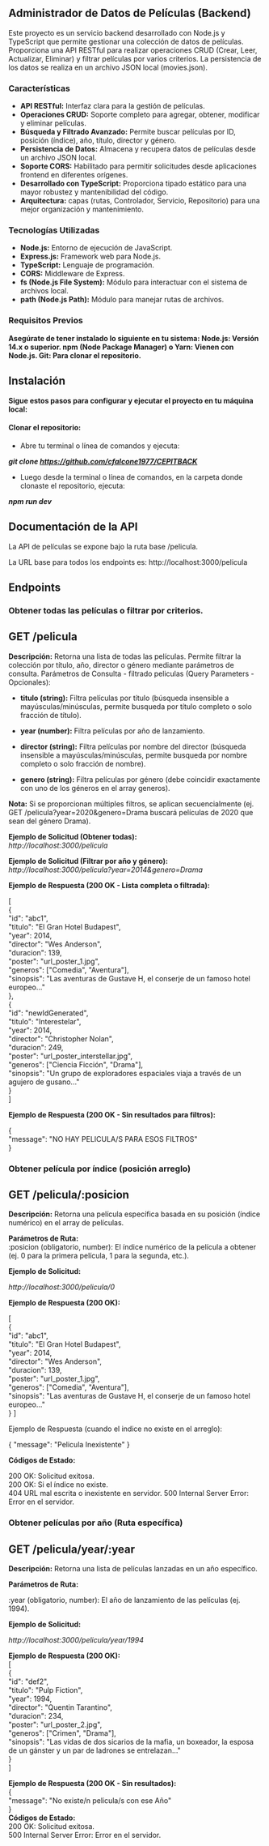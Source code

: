 ## Administrador de Datos de Películas (Backend)
Este proyecto es un servicio backend desarrollado con Node.js y TypeScript que permite 
gestionar una colección de datos de películas. Proporciona una API RESTful para realizar 
operaciones CRUD (Crear, Leer, Actualizar, Eliminar) y filtrar películas por varios criterios.
La persistencia de los datos se realiza en un archivo JSON local (movies.json).


### Características

* **API RESTful:** Interfaz clara para la gestión de películas.
* **Operaciones CRUD:** Soporte completo para agregar, obtener, modificar y eliminar películas.
* **Búsqueda y Filtrado Avanzado:** Permite buscar películas por ID, posición (índice), año, título, director y género.
* **Persistencia de Datos:** Almacena y recupera datos de películas desde un archivo JSON local.
* **Soporte CORS:** Habilitado para permitir solicitudes desde aplicaciones frontend en diferentes orígenes.
* **Desarrollado con TypeScript:** Proporciona tipado estático para una mayor robustez y mantenibilidad del código. 
* **Arquitectura:** capas (rutas, Controlador, Servicio, Repositorio) para una mejor organización y mantenimiento.


### Tecnologías Utilizadas

* **Node.js:** Entorno de ejecución de JavaScript.
* **Express.js:** Framework web para Node.js.
* **TypeScript:** Lenguaje de programación.
* **CORS:** Middleware de Express.
* **fs (Node.js File System):** Módulo para interactuar con el sistema de archivos local.
* **path (Node.js Path):** Módulo para manejar rutas de archivos.


### Requisitos Previos
**Asegúrate de tener instalado lo siguiente en tu sistema:
Node.js: Versión 14.x o superior.
npm (Node Package Manager) o Yarn: Vienen con Node.js.
Git: Para clonar el repositorio.**


## Instalación
**Sigue estos pasos para configurar y ejecutar el proyecto en tu máquina local:**

#### Clonar el repositorio:
* Abre tu terminal o línea de comandos y ejecuta:

**_git clone https://github.com/cfalcone1977/CEPITBACK_**

* Luego desde la terminal o línea de comandos, en la carpeta donde clonaste el repositorio, ejecuta:

**_npm run dev_**






## Documentación de la API
La API de películas se expone bajo la ruta base /pelicula.

La URL base para todos los endpoints es:
http://localhost:3000/pelicula

## Endpoints

### Obtener todas las películas o filtrar por criterios.
   
## GET /pelicula

**Descripción:** Retorna una lista de todas las películas. Permite filtrar la colección por 
título, año, director o género mediante parámetros de consulta.
Parámetros de Consulta - filtrado peliculas (Query Parameters - Opcionales):

* **titulo (string):** Filtra películas por título (búsqueda insensible a mayúsculas/minúsculas, permite busqueda por título completo o solo fracción de título).

* **year (number):** Filtra películas por año de lanzamiento.

* **director (string):** Filtra películas por nombre del director (búsqueda insensible a mayúsculas/minúsculas, permite busqueda por nombre completo o solo fracción de nombre).

* **genero (string):** Filtra películas por género (debe coincidir exactamente con uno de los géneros en el array generos).

**Nota:** Si se proporcionan múltiples filtros, se aplican secuencialmente (ej. GET /pelicula?year=2020&genero=Drama buscará películas de 2020 que sean del género Drama).

 **Ejemplo de Solicitud (Obtener todas):**  
_http://localhost:3000/pelicula_

**Ejemplo de Solicitud (Filtrar por año y género):**  
_http://localhost:3000/pelicula?year=2014&genero=Drama_



**Ejemplo de Respuesta (200 OK - Lista completa o filtrada):**

[  
  {  
    "id": "abc1",  
    "titulo": "El Gran Hotel Budapest",   
    "year": 2014,  
    "director": "Wes Anderson",  
    "duracion": 139,  
    "poster": "url_poster_1.jpg",  
    "generos": ["Comedia", "Aventura"],  
    "sinopsis": "Las aventuras de Gustave H, el conserje de un famoso hotel europeo..."  
  },  
  {  
    "id": "newIdGenerated",  
    "titulo": "Interestelar",  
    "year": 2014,  
    "director": "Christopher Nolan",  
    "duracion": 249,  
    "poster": "url_poster_interstellar.jpg",  
    "generos": ["Ciencia Ficción", "Drama"],  
    "sinopsis": "Un grupo de exploradores espaciales viaja a través de un agujero de gusano..."  
  }  
]    


**Ejemplo de Respuesta (200 OK - Sin resultados para filtros):**  

{  
  "message": "NO HAY PELICULA/S PARA ESOS FILTROS"  
}  

### Obtener película por índice (posición arreglo)  

## GET /pelicula/:posicion  

**Descripción:** Retorna una película específica basada en su posición (índice numérico) en el array de películas.  

**Parámetros de Ruta:**  
:posicion (obligatorio, number): El índice numérico de la película a obtener (ej. 0 para la primera película, 1 para la segunda, etc.).

**Ejemplo de Solicitud:**  

_http://localhost:3000/pelicula/0_  

**Ejemplo de Respuesta (200 OK):**  

[  
  {  
    "id": "abc1",  
    "titulo": "El Gran Hotel Budapest",  
    "year": 2014,  
    "director": "Wes Anderson",  
    "duracion": 139,  
    "poster": "url_poster_1.jpg",  
    "generos": ["Comedia", "Aventura"],  
    "sinopsis": "Las aventuras de Gustave H, el conserje de un famoso hotel europeo..."  
  }
]

Ejemplo de Respuesta (cuando el indice no existe en el arreglo):

{
  "message": "Pelicula Inexistente"
}

**Códigos de Estado:**  

200 OK: Solicitud exitosa.  
200 OK: Si el índice no existe.  
404 URL mal escrita o inexistente en servidor.
500 Internal Server Error: Error en el servidor.  


### Obtener películas por año (Ruta específica)  

## GET /pelicula/year/:year  

**Descripción:** Retorna una lista de películas lanzadas en un año específico.  

**Parámetros de Ruta:**  

:year (obligatorio, number): El año de lanzamiento de las películas (ej. 1994).  

**Ejemplo de Solicitud:**  

_http://localhost:3000/pelicula/year/1994_

**Ejemplo de Respuesta (200 OK):**  
[  
  {  
    "id": "def2",  
    "titulo": "Pulp Fiction",  
    "year": 1994,  
    "director": "Quentin Tarantino",  
    "duracion": 234,    
    "poster": "url_poster_2.jpg",  
    "generos": ["Crimen", "Drama"],  
    "sinopsis": "Las vidas de dos sicarios de la mafia, un boxeador, la esposa de un gánster y un par de ladrones se entrelazan..."  
  }  
]  


**Ejemplo de Respuesta (200 OK - Sin resultados):**  
{  
  "message": "No existe/n pelicula/s con ese Año"  
}  
**Códigos de Estado:**  
200 OK: Solicitud exitosa.    
500 Internal Server Error: Error en el servidor.    




  





  
